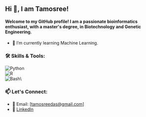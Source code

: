 ## Hi 👋, I am Tamosree!
#### Welcome to my GitHub profile! I am a passionate bioinformatics enthusiast, with a master's degree, in Biotechnology and Genetic Engineering.
- 🌱 I’m currently learning Machine Learning.

### 🛠️ Skills & Tools:
![Python](https://img.shields.io/badge/Python-3776AB?style=flat&logo=python&logoColor=white)\
![R](https://img.shields.io/badge/R-276DC3?style=flat&logo=r&logoColor=white)\
![Bash](https://img.shields.io/badge/Bash-4EAA25?style=flat&logo=gnu-bash&logoColor=white)\


### 📫 Let's Connect:
- 📧 Email: [tamosreedas@gmail.com]
- 💼 [LinkedIn](https://www.linkedin.com/in/tamosreesikder/#:~:text=www.linkedin.com/in/tamosreesikder)
<!--
**tamosree7/tamosree7** is a ✨ _special_ ✨ repository because its `README.md` (this file) appears on your GitHub profile.

Here are some ideas to get you started:
-I am a passionate bioinformatics enthusiast, with a master's degree, in Biotechnology and Genetic Engineering.
- 🔭 I’m currently working on ...
- 🌱 I’m currently learning ...
- 👯 I’m looking to collaborate on ...
- 🤔 I’m looking for help with ...
- 💬 Ask me about ...
- 📫 How to reach me: ...
- 😄 Pronouns: ...
- ⚡ Fun fact: ...
## Let's Connect
-->
